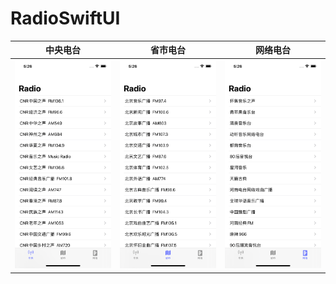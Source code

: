 # RadioSwiftUI

| 中央电台 | 省市电台 | 网络电台 |
| :----:| :----: | :----: |
| ![截图](https://raw.githubusercontent.com/fandongtongxue/RadioSwiftUI/main/Simulator%20Screen%20Shot%20-%20iPhone%2012%20-%202020-12-22%20at%2017.26.07.png) | ![截图](https://raw.githubusercontent.com/fandongtongxue/RadioSwiftUI/main/Simulator%20Screen%20Shot%20-%20iPhone%2012%20-%202020-12-22%20at%2017.26.10.png) | ![截图](https://raw.githubusercontent.com/fandongtongxue/RadioSwiftUI/main/Simulator%20Screen%20Shot%20-%20iPhone%2012%20-%202020-12-22%20at%2017.26.12.png) |
